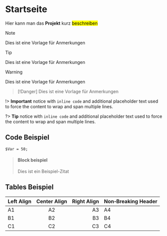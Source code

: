 # Startseite

Hier kann man das **Projekt** kurz <mark>beschreiben</mark>


> [!Note]
> Dies ist eine Vorlage für Anmerkungen

> [!Tip]
> Dies ist eine Vorlage für Anmerkungen

> [!Warning]
> Dies ist eine Vorlage für Anmerkungen

> [!Danger]
> Dies ist eine Vorlage für Anmerkungen

!> **Important** notice with `inline code` and additional placeholder text used
to force the content to wrap and span multiple lines.

?> **Tip** notice with `inline code` and additional placeholder text used to
force the content to wrap and span multiple lines.

## Code Beispiel
```PS
$Var = 50;
```

> #### Block beispiel
> Dies ist ein Beispiel-Zitat


## Tables Beispiel

| Left Align | Center Align | Right Align | Non&#8209;Breaking&nbsp;Header |
| ---------- |:------------:| -----------:| ------------------------------ |
| A1         | A2           | A3          | A4                             |
| B1         | B2           | B3          | B4                             |
| C1         | C2           | C3          | C4                             |